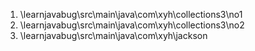 1. \learnjavabug\src\main\java\com\xyh\collections3\no1
2. \learnjavabug\src\main\java\com\xyh\collections3\no2
3. \learnjavabug\src\main\java\com\xyh\jackson